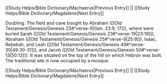 [[Study Helps/Bible Dictionary/Machaerus|Previous Entry]]  ||  [[Study Helps/Bible Dictionary/Magdalene|Next Entry]]

 Doubling. The field and cave bought by Abraham ([[Old Testament/Genesis/Genesis 23#^verse-9|Gen. 23:9, 17]]), where were buried Sarah ([[Old Testament/Genesis/Genesis 23#^verse-19|23:19]]), Abraham ([[Old Testament/Genesis/Genesis 25#^verse-9|25:9]]), Isaac, Rebekah, and Leah ([[Old Testament/Genesis/Genesis 49#^verse-30|49:30-31]]), and Jacob ([[Old Testament/Genesis/Genesis 50#^verse-13|50:13]]). It was situated on the top of the hill on which Hebron was built. The traditional site is now occupied by a mosque.

[[Study Helps/Bible Dictionary/Machaerus|Previous Entry]]  ||  [[Study Helps/Bible Dictionary/Magdalene|Next Entry]]
